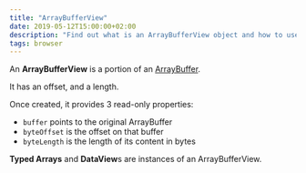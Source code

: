 ```yaml
---
title: "ArrayBufferView"
date: 2019-05-12T15:00:00+02:00
description: "Find out what is an ArrayBufferView object and how to use it"
tags: browser
---
```


An **ArrayBufferView** is a portion of an [ArrayBuffer](/arraybuffer/).

It has an offset, and a length.

Once created, it provides 3 read-only properties:

- `buffer` points to the original ArrayBuffer
- `byteOffset` is the offset on that buffer
- `byteLength` is the length of its content in bytes

**Typed Arrays** and **DataView**s are instances of an ArrayBufferView.